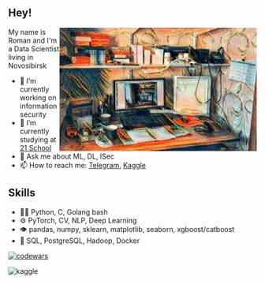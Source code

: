 ## Hey!

<img align="right" alt="office" src="https://raw.githubusercontent.com/cr00z/cr00z/main/images/office.jpg" width="400" height="250" />

My name is Roman and I'm a Data Scientist living in Novosibirsk 

- 🔭 I’m currently working on information security
- 🌱 I’m currently studying at [21 School](https://21-school.ru/)
- 💬 Ask me about ML, DL, ISec
- 📫 How to reach me: [Telegram](https://t.me/imcr00z),  [Kaggle](https://www.kaggle.com/imcr00z)

## Skills
- 👨‍💻 Python, C, Golang bash
- ⚙️ PyTorch, CV, NLP, Deep Learning
- 👁️ pandas, numpy, sklearn, matplotlib, seaborn, xgboost/catboost
- 💽 SQL, PostgreSQL, Hadoop, Docker

[![codewars](https://www.codewars.com/users/cr00z/badges/small?theme=light)](https://www.codewars.com/users/cr00z)

<img align="left" alt="kaggle" src="https://road-to-kaggle-grandmaster.vercel.app/api/badges/imcr00z/notebook/light" width="100" height="130"/>
